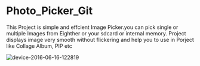 # Photo_Picker_Git

This Project is simple and effcient Image Picker.you can pick single or multiple Images from Eighther or your sdcard or internal memory.
Project displays image very smooth without flickering and help you to use in Porject like Collage Album, PIP etc

![device-2016-06-16-122819](https://cloud.githubusercontent.com/assets/6961313/16145593/180a299c-3497-11e6-893f-bce07d351041.png)


